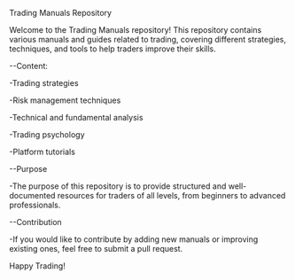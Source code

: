 Trading Manuals Repository

Welcome to the Trading Manuals repository! This repository contains various manuals and guides related to trading, covering different strategies, techniques, and tools to help traders improve their skills.

--Content:

  -Trading strategies

  -Risk management techniques

  -Technical and fundamental analysis

  -Trading psychology

  -Platform tutorials

--Purpose

  -The purpose of this repository is to provide structured and well-documented resources for traders of all levels, from beginners to advanced professionals.

--Contribution

  -If you would like to contribute by adding new manuals or improving existing ones, feel free to submit a pull request.

Happy Trading!


